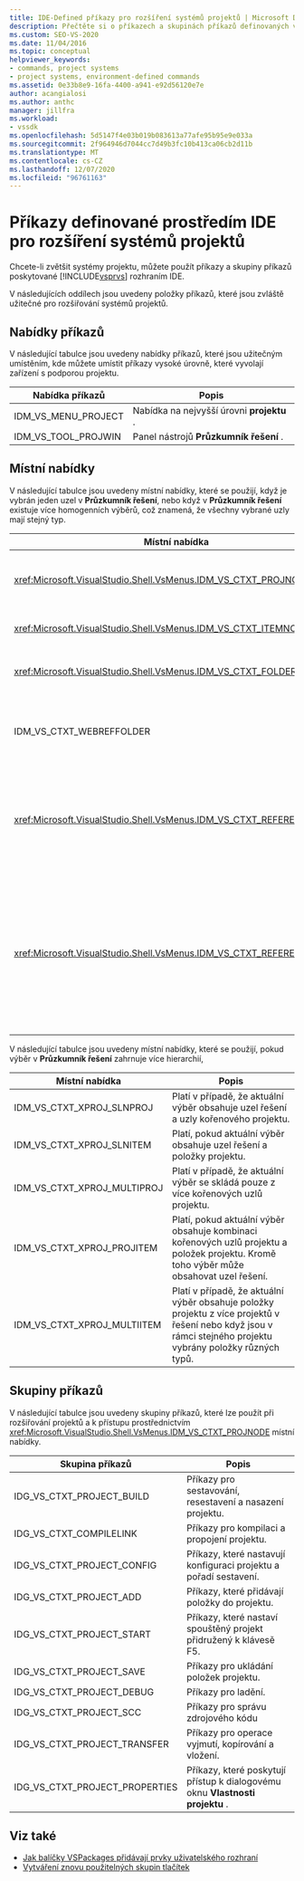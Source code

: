 ```yaml
---
title: IDE-Defined příkazy pro rozšíření systémů projektů | Microsoft Docs
description: Přečtěte si o příkazech a skupinách příkazů definovaných v integrovaném vývojovém prostředí (IDE) sady Visual Studio, které se používá pro rozšiřování systémů projektů.
ms.custom: SEO-VS-2020
ms.date: 11/04/2016
ms.topic: conceptual
helpviewer_keywords:
- commands, project systems
- project systems, environment-defined commands
ms.assetid: 0e33b8e9-16fa-4400-a941-e92d56120e7e
author: acangialosi
ms.author: anthc
manager: jillfra
ms.workload:
- vssdk
ms.openlocfilehash: 5d5147f4e03b019b083613a77afe95b95e9e033a
ms.sourcegitcommit: 2f964946d7044cc7d49b3fc10b413ca06cb2d11b
ms.translationtype: MT
ms.contentlocale: cs-CZ
ms.lasthandoff: 12/07/2020
ms.locfileid: "96761163"
---
```

# <a name="ide-defined-commands-for-extending-project-systems"></a>Příkazy definované prostředím IDE pro rozšíření systémů projektů
Chcete-li zvětšit systémy projektu, můžete použít příkazy a skupiny příkazů poskytované [!INCLUDE[vsprvs](../../code-quality/includes/vsprvs_md.md)] rozhraním IDE.

 V následujících oddílech jsou uvedeny položky příkazů, které jsou zvláště užitečné pro rozšiřování systémů projektů.

## <a name="command-menus"></a>Nabídky příkazů
 V následující tabulce jsou uvedeny nabídky příkazů, které jsou užitečným umístěním, kde můžete umístit příkazy vysoké úrovně, které vyvolají zařízení s podporou projektu.

|Nabídka příkazů|Popis|
|------------------|-----------------|
|IDM_VS_MENU_PROJECT|Nabídka na nejvyšší úrovni **projektu** .|
|IDM_VS_TOOL_PROJWIN|Panel nástrojů **Průzkumník řešení** .|

## <a name="shortcut-menus"></a>Místní nabídky
 V následující tabulce jsou uvedeny místní nabídky, které se použijí, když je vybrán jeden uzel v **Průzkumník řešení**, nebo když v **Průzkumník řešení** existuje více homogenních výběrů, což znamená, že všechny vybrané uzly mají stejný typ.

|Místní nabídka|Popis|
|-------------------|-----------------|
|<xref:Microsoft.VisualStudio.Shell.VsMenus.IDM_VS_CTXT_PROJNODE>|Platí v případě, že je vybrán uzel projektu.|
|<xref:Microsoft.VisualStudio.Shell.VsMenus.IDM_VS_CTXT_ITEMNODE>|Použije se při výběru souboru.|
|<xref:Microsoft.VisualStudio.Shell.VsMenus.IDM_VS_CTXT_FOLDERNODE>|Použije se, když je vybraná složka.|
|IDM_VS_CTXT_WEBREFFOLDER|Platí, pokud je vybrána složka webové odkazy.|
|<xref:Microsoft.VisualStudio.Shell.VsMenus.IDM_VS_CTXT_REFERENCEROOT>|Platí v případě, že je vybrána možnost kořenový uzel odkazů s názvem odkazy.|
|<xref:Microsoft.VisualStudio.Shell.VsMenus.IDM_VS_CTXT_REFERENCE>|Platí, pokud jsou vybrány referenční uzly; mezi ně patří pouze sestavení, COM a odkazy na projekt. Nezahrnuje webové odkazy.|

 V následující tabulce jsou uvedeny místní nabídky, které se použijí, pokud výběr v **Průzkumník řešení** zahrnuje více hierarchií,

|Místní nabídka|Popis|
|-------------------|-----------------|
|IDM_VS_CTXT_XPROJ_SLNPROJ|Platí v případě, že aktuální výběr obsahuje uzel řešení a uzly kořenového projektu.|
|IDM_VS_CTXT_XPROJ_SLNITEM|Platí, pokud aktuální výběr obsahuje uzel řešení a položky projektu.|
|IDM_VS_CTXT_XPROJ_MULTIPROJ|Platí v případě, že aktuální výběr se skládá pouze z více kořenových uzlů projektu.|
|IDM_VS_CTXT_XPROJ_PROJITEM|Platí, pokud aktuální výběr obsahuje kombinaci kořenových uzlů projektu a položek projektu. Kromě toho výběr může obsahovat uzel řešení.|
|IDM_VS_CTXT_XPROJ_MULTIITEM|Platí v případě, že aktuální výběr obsahuje položky projektu z více projektů v řešení nebo když jsou v rámci stejného projektu vybrány položky různých typů.|

## <a name="command-groups"></a>Skupiny příkazů
 V následující tabulce jsou uvedeny skupiny příkazů, které lze použít při rozšiřování projektů a k přístupu prostřednictvím <xref:Microsoft.VisualStudio.Shell.VsMenus.IDM_VS_CTXT_PROJNODE> místní nabídky.

|Skupina příkazů|Popis|
|-------------------|-----------------|
|IDG_VS_CTXT_PROJECT_BUILD|Příkazy pro sestavování, resestavení a nasazení projektu.|
|IDG_VS_CTXT_COMPILELINK|Příkazy pro kompilaci a propojení projektu.|
|IDG_VS_CTXT_PROJECT_CONFIG|Příkazy, které nastavují konfiguraci projektu a pořadí sestavení.|
|IDG_VS_CTXT_PROJECT_ADD|Příkazy, které přidávají položky do projektu.|
|IDG_VS_CTXT_PROJECT_START|Příkazy, které nastaví spouštěný projekt přidružený k klávesě F5.|
|IDG_VS_CTXT_PROJECT_SAVE|Příkazy pro ukládání položek projektu.|
|IDG_VS_CTXT_PROJECT_DEBUG|Příkazy pro ladění.|
|IDG_VS_CTXT_PROJECT_SCC|Příkazy pro správu zdrojového kódu|
|IDG_VS_CTXT_PROJECT_TRANSFER|Příkazy pro operace vyjmutí, kopírování a vložení.|
|IDG_VS_CTXT_PROJECT_PROPERTIES|Příkazy, které poskytují přístup k dialogovému oknu **Vlastnosti projektu** .|

## <a name="see-also"></a>Viz také

- [Jak balíčky VSPackages přidávají prvky uživatelského rozhraní](../../extensibility/internals/how-vspackages-add-user-interface-elements.md)
- [Vytváření znovu použitelných skupin tlačítek](../../extensibility/creating-reusable-groups-of-buttons.md)
